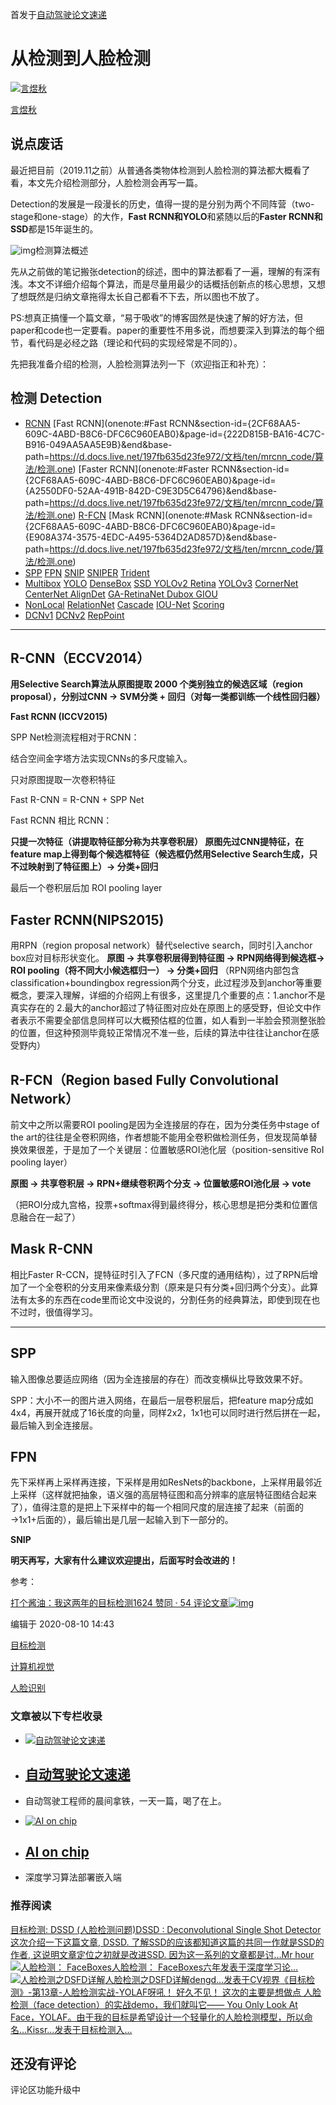 首发于[自动驾驶论文速递](https://www.zhihu.com/column/c_1145268367400280064)

# 从检测到人脸检测

[![言煜秋](https://xiaoguciu.oss-cn-beijing.aliyuncs.com/imgv2-fbb66a4ba07a08732d3cf8b417569f22_xs-20211222215542095.jpg)](https://www.zhihu.com/people/waitsop)

[言煜秋](https://www.zhihu.com/people/waitsop)

## 说点废话

最近把目前（2019.11之前）从普通各类物体检测到人脸检测的算法都大概看了看，本文先介绍检测部分，人脸检测会再写一篇。

Detection的发展是一段漫长的历史，值得一提的是分别为两个不同阵营（two-stage和one-stage）的大作，**Fast RCNN和YOLO**和紧随以后的**Faster RCNN和SSD**都是15年诞生的。



![img](https://xiaoguciu.oss-cn-beijing.aliyuncs.com/imgv2-99e7eb62762e0706b43edf882a9f7da6_720w.jpg)检测算法概述

先从之前做的笔记搬张detection的综述，图中的算法都看了一遍，理解的有深有浅。本文不详细介绍每个算法，而是尽量用最少的话概括创新点的核心思想，又想了想既然是归纳文章拖得太长自己都看不下去，所以图也不放了。

PS:想真正搞懂一个篇文章，“易于吸收”的博客固然是快速了解的好方法，但paper和code也一定要看。paper的重要性不用多说，而想要深入到算法的每个细节，看代码是必经之路（理论和代码的实现经常是不同的）。

先把我准备介绍的检测，人脸检测算法列一下（欢迎指正和补充）：

## 检测  D**etection**

- [RCNN](onenote:#RCNN&section-id={2CF68AA5-609C-4ABD-B8C6-DFC6C960EAB0}&page-id={564FD99A-FFC7-481A-A451-CAD653F04377}&end&base-path=https://d.docs.live.net/197fb635d23fe972/文档/ten/mrcnn_code/算法/检测.one) [Fast RCNN](onenote:#Fast RCNN&section-id={2CF68AA5-609C-4ABD-B8C6-DFC6C960EAB0}&page-id={222D815B-BA16-4C7C-B916-049AA5AA5E9B}&end&base-path=https://d.docs.live.net/197fb635d23fe972/文档/ten/mrcnn_code/算法/检测.one) [Faster RCNN](onenote:#Faster RCNN&section-id={2CF68AA5-609C-4ABD-B8C6-DFC6C960EAB0}&page-id={A2550DF0-52AA-491B-842D-C9E3D5C64796}&end&base-path=https://d.docs.live.net/197fb635d23fe972/文档/ten/mrcnn_code/算法/检测.one) [R-FCN](onenote:#R-FCN&section-id={2CF68AA5-609C-4ABD-B8C6-DFC6C960EAB0}&page-id={BBD4F745-C1ED-43DA-8E55-0ADD4A8B0D0B}&end&base-path=https://d.docs.live.net/197fb635d23fe972/文档/ten/mrcnn_code/算法/检测.one) [Mask RCNN](onenote:#Mask RCNN&section-id={2CF68AA5-609C-4ABD-B8C6-DFC6C960EAB0}&page-id={E908A374-3575-4EDC-A495-5364D2AD857D}&end&base-path=https://d.docs.live.net/197fb635d23fe972/文档/ten/mrcnn_code/算法/检测.one)
- [SPP](onenote:#SPP&section-id={2CF68AA5-609C-4ABD-B8C6-DFC6C960EAB0}&page-id={DE06F6D6-D4F4-49AB-87DB-BE821F445060}&end&base-path=https://d.docs.live.net/197fb635d23fe972/文档/ten/mrcnn_code/算法/检测.one) [FPN](onenote:#FPN&section-id={2CF68AA5-609C-4ABD-B8C6-DFC6C960EAB0}&page-id={B3BD735A-CCA7-4C80-9206-99E64D9CFA3B}&end&base-path=https://d.docs.live.net/197fb635d23fe972/文档/ten/mrcnn_code/算法/检测.one) [SNIP](onenote:#SNIP&section-id={2CF68AA5-609C-4ABD-B8C6-DFC6C960EAB0}&page-id={852581D1-002E-4834-AABC-74264C1B8524}&end&base-path=https://d.docs.live.net/197fb635d23fe972/文档/ten/mrcnn_code/算法/检测.one) [SNIPER](onenote:#SNIPER&section-id={2CF68AA5-609C-4ABD-B8C6-DFC6C960EAB0}&page-id={B61BCB91-E2F1-42E0-82D3-58FA637922DD}&end&base-path=https://d.docs.live.net/197fb635d23fe972/文档/ten/mrcnn_code/算法/检测.one) [Trident](onenote:#Trident&section-id={2CF68AA5-609C-4ABD-B8C6-DFC6C960EAB0}&page-id={49BE036F-B047-43DB-8E77-70B296FF1F73}&end&base-path=https://d.docs.live.net/197fb635d23fe972/文档/ten/mrcnn_code/算法/检测.one)
- [Multibox](onenote:#Multibox(CVPR2014)&section-id={A356003D-5E6A-4EE4-BE40-66902E55F518}&page-id={CEBBCB69-63BD-45E7-9779-55114A1AF73D}&end&base-path=https://d.docs.live.net/197fb635d23fe972/文档/检测算法/算法/检测.one) [YOLO](onenote:#YOLO&section-id={2CF68AA5-609C-4ABD-B8C6-DFC6C960EAB0}&page-id={8C040686-DAEA-4AFF-BDB6-1BD480BCF879}&end&base-path=https://d.docs.live.net/197fb635d23fe972/文档/ten/mrcnn_code/算法/检测.one) [DenseBox](onenote:#DenseBox&section-id={2CF68AA5-609C-4ABD-B8C6-DFC6C960EAB0}&page-id={3E1F6EDA-5B79-415B-9593-AA305B332F1D}&end&base-path=https://d.docs.live.net/197fb635d23fe972/文档/ten/mrcnn_code/算法/检测.one) [SSD ](onenote:#SSD&section-id={2CF68AA5-609C-4ABD-B8C6-DFC6C960EAB0}&page-id={8B5432F9-DEC7-46F9-BEB6-EA3FD85D5EC8}&end&base-path=https://d.docs.live.net/197fb635d23fe972/文档/ten/mrcnn_code/算法/检测.one) [YOLOv2 ](onenote:#YOLOv2&section-id={2CF68AA5-609C-4ABD-B8C6-DFC6C960EAB0}&page-id={99E45558-B77F-4DCE-82DA-CD256C926A2C}&end&base-path=https://d.docs.live.net/197fb635d23fe972/文档/ten/mrcnn_code/算法/检测.one) [Retina](onenote:#Retina&section-id={2CF68AA5-609C-4ABD-B8C6-DFC6C960EAB0}&page-id={6FE79329-5801-42B6-9840-F0BDFAFF2BFE}&end&base-path=https://d.docs.live.net/197fb635d23fe972/文档/ten/mrcnn_code/算法/检测.one) [YOLOv3](onenote:#YOLOv3&section-id={2CF68AA5-609C-4ABD-B8C6-DFC6C960EAB0}&page-id={F30844C7-0596-4934-9BB6-28007FFD1953}&end&base-path=https://d.docs.live.net/197fb635d23fe972/文档/ten/mrcnn_code/算法/检测.one) [CornerNet ](onenote:#CornerNet&section-id={2CF68AA5-609C-4ABD-B8C6-DFC6C960EAB0}&page-id={A4AB02B5-9014-4085-AD30-4A25DFD7E354}&end&base-path=https://d.docs.live.net/197fb635d23fe972/文档/ten/mrcnn_code/算法/检测.one) [CenterNet ](onenote:#CenterNet&section-id={2CF68AA5-609C-4ABD-B8C6-DFC6C960EAB0}&page-id={B0B17265-2819-4A80-AB63-238C7E86EAA5}&end&base-path=https://d.docs.live.net/197fb635d23fe972/文档/ten/mrcnn_code/算法/检测.one) [AlignDet](onenote:#AlignDet&section-id={2CF68AA5-609C-4ABD-B8C6-DFC6C960EAB0}&page-id={45F36CFF-4F29-4900-B075-8FB46AB5614B}&end&base-path=https://d.docs.live.net/197fb635d23fe972/文档/ten/mrcnn_code/算法/检测.one) [GA-RetinaNet ](onenote:#GA-RetinaNet&section-id={A356003D-5E6A-4EE4-BE40-66902E55F518}&page-id={99726FF7-C836-4175-BB63-22FFA27D7F81}&end&base-path=https://d.docs.live.net/197fb635d23fe972/文档/检测算法/算法/检测.one) [Dubox ](onenote:#Dubox&section-id={A356003D-5E6A-4EE4-BE40-66902E55F518}&page-id={2FA2CF83-A22D-4E4D-8795-4F5A2C6288F5}&end&base-path=https://d.docs.live.net/197fb635d23fe972/文档/检测算法/算法/检测.one) [GIOU](onenote:检测.one#GIOU（CVPR2019）&section-id={A356003D-5E6A-4EE4-BE40-66902E55F518}&page-id={3AD1A7C3-F4B7-44F2-9C38-67EC6B0F42FE}&end&base-path=https://d.docs.live.net/197fb635d23fe972/文档/检测算法/算法)
- [NonLocal](onenote:#NonLocal&section-id={2CF68AA5-609C-4ABD-B8C6-DFC6C960EAB0}&page-id={EC56B488-C254-4A83-80C8-E1F6754D876D}&end&base-path=https://d.docs.live.net/197fb635d23fe972/文档/ten/mrcnn_code/算法/检测.one) [RelationNet](onenote:#RelationNet&section-id={2CF68AA5-609C-4ABD-B8C6-DFC6C960EAB0}&page-id={E18C81D1-4072-4415-B473-8BDFDDD3C3AB}&end&base-path=https://d.docs.live.net/197fb635d23fe972/文档/ten/mrcnn_code/算法/检测.one) [Cascade](onenote:#Cascade&section-id={2CF68AA5-609C-4ABD-B8C6-DFC6C960EAB0}&page-id={B1479C07-4869-4559-867F-5434295D9FF0}&end&base-path=https://d.docs.live.net/197fb635d23fe972/文档/ten/mrcnn_code/算法/检测.one) [IOU-Net](onenote:#IOU-Net&section-id={2CF68AA5-609C-4ABD-B8C6-DFC6C960EAB0}&page-id={E9F023A8-462F-4B68-82D9-D06F5EE61586}&end&base-path=https://d.docs.live.net/197fb635d23fe972/文档/ten/mrcnn_code/算法/检测.one) [Scoring ](onenote:#Scoring&section-id={2CF68AA5-609C-4ABD-B8C6-DFC6C960EAB0}&page-id={C5CD442C-9A24-4120-946C-91438D1834FB}&end&base-path=https://d.docs.live.net/197fb635d23fe972/文档/ten/mrcnn_code/算法/检测.one)
- [DCNv1](onenote:#DCNv1&section-id={2CF68AA5-609C-4ABD-B8C6-DFC6C960EAB0}&page-id={0CEE9BFC-76BB-4E15-9249-E3FC4C2349A8}&end&base-path=https://d.docs.live.net/197fb635d23fe972/文档/ten/mrcnn_code/算法/检测.one) [DCNv2](onenote:#DCNv2&section-id={2CF68AA5-609C-4ABD-B8C6-DFC6C960EAB0}&page-id={3BC2C5CB-B712-486C-9B67-839660994711}&end&base-path=https://d.docs.live.net/197fb635d23fe972/文档/ten/mrcnn_code/算法/检测.one) [RepPoint](onenote:#RepPoint&section-id={2CF68AA5-609C-4ABD-B8C6-DFC6C960EAB0}&page-id={6F65F790-5151-4D5D-8783-A16319EB652C}&end&base-path=https://d.docs.live.net/197fb635d23fe972/文档/ten/mrcnn_code/算法/检测.one) 

------

## **R-CNN（ECCV2014）**

**用Selective Search算法从原图提取 2000 个类别独立的候选区域（region proposal），分别过CNN → SVM分类 + 回归（对每一类都训练一个线性回归器）**

**Fast RCNN (ICCV2015)**

SPP Net检测流程相对于RCNN：

结合空间金字塔方法实现CNNs的多尺度输入。

只对原图提取一次卷积特征

Fast R-CNN = R-CNN + SPP Net

Fast RCNN 相比 RCNN：

**只提一次特征（讲提取特征部分称为共享卷积层）  原图先过CNN提特征，在feature map上得到每个候选框特征（候选框仍然用Selective Search生成，只不过映射到了特征图上）→ 分类+回归**

最后一个卷积层后加 ROI pooling layer

## **Faster RCNN(NIPS2015)**

用RPN（region proposal network）替代selective search，同时引入anchor box应对目标形状变化。
**原图 → 共享卷积层得到特征图 → RPN网络得到候选框→ ROI pooling（将不同大小候选框归一） → 分类+回归**
（RPN网络内部包含classification+boundingbox  regression两个分支，此过程涉及到anchor等重要概念，要深入理解，详细的介绍网上有很多，这里提几个重要的点：1.anchor不是真实存在的  2.最大的anchor超过了特征图对应处在原图上的感受野，但论文中作者表示不需要全部信息同样可以大概预估框的位置，如人看到一半脸会预测整张脸的位置，但这种预测毕竟较正常情况不准一些，后续的算法中往往让anchor在感受野内）

## **R-FCN（Region based Fully Convolutional Network）**

前文中之所以需要ROI pooling是因为全连接层的存在，因为分类任务中stage of the  art的往往是全卷积网络，作者想能不能用全卷积做检测任务，但发现简单替换效果很差，于是加了一个关键层：位置敏感ROI池化层（position-sensitive RoI pooling layer）

**原图 → 共享卷积层 → RPN+继续卷积两个分支 → 位置敏感ROI池化层 → vote**

（把ROI分成九宫格，投票+softmax得到最终得分，核心思想是把分类和位置信息融合在一起了）

## Mask R-CNN

相比Faster R-CCN，提特征时引入了FCN（多尺度的通用结构），过了RPN后增加了一个全卷积的分支用来像素级分割（原来是只有分类+回归两个分支）。此算法有太多的东西在code里而论文中没说的，分割任务的经典算法，即使到现在也不过时，很值得学习。

------

## SPP

输入图像总要适应网络（因为全连接层的存在）而改变横纵比导致效果不好。

SPP：大小不一的图片进入网络，在最后一层卷积层后，把feature map分成如4x4，再展开就成了16长度的向量，同样2x2，1x1也可以同时进行然后拼在一起，最后输入到全连接层。

## FPN

先下采样再上采样再连接，下采样是用如ResNets的backbone，上采样用最邻近上采样（这样就把抽象，语义强的高层特征图和高分辨率的底层特征图结合起来了），值得注意的是把上下采样中的每一个相同尺度的层连接了起来（前面的→1x1+后面的），最后输出是几层一起输入到下一部分的。

**SNIP**

**明天再写，大家有什么建议欢迎提出，后面写时会改进的！**

参考：

[打个酱油：我这两年的目标检测1624 赞同 · 54 评论文章![img](https://xiaoguciu.oss-cn-beijing.aliyuncs.com/imgv2-ec6843f20272592b572156762fed4efd_180x120.jpg)](https://zhuanlan.zhihu.com/p/82491218)



编辑于 2020-08-10 14:43

[目标检测](https://www.zhihu.com/topic/19596960)

[计算机视觉](https://www.zhihu.com/topic/19590195)

[人脸识别](https://www.zhihu.com/topic/19559196)

### 文章被以下专栏收录

- [![自动驾驶论文速递](https://xiaoguciu.oss-cn-beijing.aliyuncs.com/img4b70deef7_xs.jpg)](https://www.zhihu.com/column/c_1145268367400280064)

- ## [自动驾驶论文速递](https://www.zhihu.com/column/c_1145268367400280064)

- 自动驾驶工程师的晨间拿铁，一天一篇，喝了在上。

- [![AI on chip](https://xiaoguciu.oss-cn-beijing.aliyuncs.com/imgv2-4092259e0fc66d3a7d2fc134848cf24e_xs-20211222215542219.jpg)](https://www.zhihu.com/column/c_1178097838814363648)

- ## [AI on chip](https://www.zhihu.com/column/c_1178097838814363648)

- 深度学习算法部署嵌入端

### 推荐阅读



[目标检测: DSSD (人脸检测问题)DSSD : Deconvolutional Single Shot Detector 这次介绍一下这篇文章, DSSD. 了解SSD的应该都知道这篇的共同一作就是SSD的作者, 这说明文章定位之初就是改进SSD. 因为这一系列的文章都是讨…Mr hour](https://zhuanlan.zhihu.com/p/44589434)[![人脸检测： FaceBoxes](https://xiaoguciu.oss-cn-beijing.aliyuncs.com/imgv2-e80f71bdf05a3fa050d34f3a5041dad3_250x0.jpg)人脸检测： FaceBoxes六年发表于深度学习论...](https://zhuanlan.zhihu.com/p/58705459)[![人脸检测之DSFD详解](https://xiaoguciu.oss-cn-beijing.aliyuncs.com/imgv2-33ff482aca8fbb34f38fd9ab245ad1a9_250x0.jpg)人脸检测之DSFD详解dengd...发表于CV视界](https://zhuanlan.zhihu.com/p/67690568)[《目标检测》-第13章-人脸检测实战-YOLAF呀吼！ 好久不见！ 这次的主要是想做点 人脸检测（face detection）的实战demo，我们就叫它—— You Only Look At Face，YOLAF。由于我的目标是希望设计一个轻量化的人脸检测模型，所以命名…Kissr...发表于目标检测入...](https://zhuanlan.zhihu.com/p/145868300)

## 还没有评论

评论区功能升级中